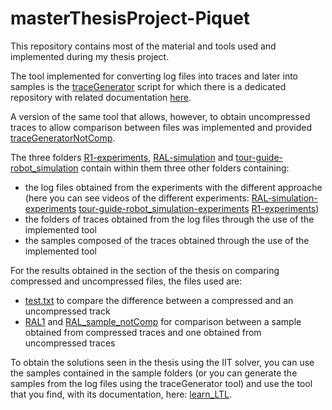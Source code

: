 # masterThesisProject-Piquet

This repository contains most of the material and tools used and implemented during my thesis project.

The tool implemented for converting log files into traces and later into samples is the [traceGenerator](https://github.com/piquet8/masterThesisProject-Piquet/blob/main/traceGenerator.py) script for which there is a dedicated repository with related documentation [here](https://github.com/piquet8/TraceGenerator_Script).

A version of the same tool that allows, however, to obtain uncompressed traces to allow comparison between files was implemented and provided [traceGeneratorNotComp](https://github.com/piquet8/masterThesisProject-Piquet/blob/main/traceGeneratorNotComp.py).

The three folders [R1-experiments](https://github.com/piquet8/masterThesisProject-Piquet/tree/main/R1-experiments), [RAL-simulation](https://github.com/piquet8/masterThesisProject-Piquet/tree/main/RAL-simulation) and [tour-guide-robot_simulation](https://github.com/piquet8/masterThesisProject-Piquet/tree/main/tour-guide-robot_simulation) contain within them three other folders containing: 
- the log files obtained from the experiments with the different approache (here you can see videos of the different experiments: [RAL-simulation-experiments](https://www.youtube.com/watch?v=dSbK80kEZ0k) [tour-guide-robot_simulation-experiments](https://www.youtube.com/watch?v=8L_4tDIS1Gs) [R1-experiments](https://www.youtube.com/watch?v=qedEZL8t7cs))
- the folders of traces obtained from the log files through the use of the implemented tool
- the samples composed of the traces obtained through the use of the implemented tool

For the results obtained in the section of the thesis on comparing compressed and uncompressed files, the files used are: 
- [test.txt](https://github.com/piquet8/masterThesisProject-Piquet/blob/main/test.txt) to compare the difference between a compressed and an uncompressed track
- [RAL1](https://github.com/piquet8/masterThesisProject-Piquet/blob/main/RAL-simulation/samples/RAL1.json) and [RAL_sample_notComp](https://github.com/piquet8/masterThesisProject-Piquet/blob/main/RAL-simulation/samples/RAL_sample_notComp.json) for comparison between a sample obtained from compressed traces and one obtained from uncompressed traces

To obtain the solutions seen in the thesis using the IIT solver, you can use the samples contained in the sample folders (or you can generate the samples from the log files using the traceGenerator tool) and use the tool that you find, with its documentation, here: [learn_LTL](https://github.com/EnricoGhiorzi/learn_ltl.git).



